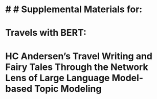 # # # Supplemental Materials for:

# Travels with BERT: 
# HC Andersen’s Travel Writing and Fairy Tales Through the Network Lens of Large Language Model-based Topic Modeling
